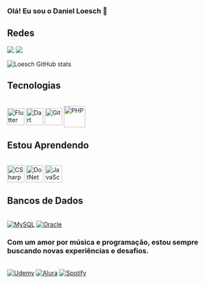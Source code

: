 ### Olá! Eu sou o Daniel Loesch 👋

## Redes
<a href="https://www.linkedin.com/in/loeschdev/" target="_blank" rel="noopener noreferrer"><img src="https://img.shields.io/badge/LinkedIn-0077B5?style=for-the-badge&logo=linkedin&logoColor=white"></a>
<a href="https://www.instagram.com/danielloesch_/" target="_blank" rel="noopener noreferrer"><img src="https://img.shields.io/badge/Instagram-E4405F?style=for-the-badge&logo=instagram&logoColor=white"></a>

![Loesch GitHub stats](https://github-readme-stats.vercel.app/api?username=LoeschDev&show_icons=true&theme=radical)

## Tecnologias
<div style="display: inline_block"><br/>
  <a href="https://flutter.dev" target="_blank" rel="noopener noreferrer"><img align="center" alt="Flutter" height="40" width="40" src="https://cdn.jsdelivr.net/gh/devicons/devicon/icons/flutter/flutter-original.svg" /></a>
  <a href="https://dart.dev" target="_blank" rel="noopener noreferrer"><img align="center" alt="Dart" height="40" width="40" src="https://cdn.jsdelivr.net/gh/devicons/devicon/icons/dart/dart-original.svg" /></a>
  <a href="https://git-scm.com" target="_blank" rel="noopener noreferrer"><img align="center" alt="Git" height="40" width="40" src="https://cdn.jsdelivr.net/gh/devicons/devicon/icons/git/git-original.svg" /></a>
  <a href="https://www.php.net" target="_blank" rel="noopener noreferrer"><img align="center" alt="PHP" height="50" width="50" src="https://cdn.jsdelivr.net/gh/devicons/devicon/icons/php/php-original.svg" /></a>
</div>

## Estou Aprendendo
<div style="display: inline_block"><br/>
  <a href="https://learn.microsoft.com/en-us/dotnet/csharp/" target="_blank" rel="noopener noreferrer"><img align="center" alt="CSharp" height="40" width="40" src="https://cdn.jsdelivr.net/gh/devicons/devicon/icons/csharp/csharp-original.svg" /></a>
  <a href="https://learn.microsoft.com/en-us/dotnet/" target="_blank" rel="noopener noreferrer"><img align="center" alt="DotNet" height="40" width="40" src="https://cdn.jsdelivr.net/gh/devicons/devicon/icons/dotnetcore/dotnetcore-original.svg" /></a>
  <a href="https://developer.mozilla.org/en-US/docs/Web/JavaScript" target="_blank" rel="noopener noreferrer"><img align="center" alt="JavaScript" height="40" width="40" src="https://cdn.jsdelivr.net/gh/devicons/devicon/icons/javascript/javascript-original.svg" /></a>
</div>

## Bancos de Dados
<div style="display: inline_block"><br/>
  <a href="https://www.mysql.com" target="_blank" rel="noopener noreferrer"><img alt="MySQL" src="https://img.shields.io/badge/MySQL-00000F?style=for-the-badge&logo=mysql&logoColor=white"/></a>
  <a href="https://www.oracle.com" target="_blank" rel="noopener noreferrer"><img alt="Oracle" src="https://img.shields.io/badge/Oracle-F80000?style=for-the-badge&logo=oracle&logoColor=black"/></a>
</div>

### Com um amor por música e programação, estou sempre buscando novas experiências e desafios.

<div style="display: inline_block"><br/>
<a href="https://www.udemy.com" target="_blank" rel="noopener noreferrer"><img alt="Udemy" src="https://img.shields.io/badge/Udemy-EC5252?style=for-the-badge&logo=Udemy&logoColor=white"/></a> 
<a href="https://www.alura.com.br" target="_blank" rel="noopener noreferrer"><img alt="Alura" src="https://img.shields.io/badge/Alura-139AD6?style=for-the-badge&logo=alura&logoColor=white"/></a>
<a href="https://www.spotify.com" target="_blank" rel="noopener noreferrer"><img alt="Spotify" src="https://img.shields.io/badge/Spotify-1DB954?style=for-the-badge&logo=spotify&logoColor=white"/></a>
</div>
